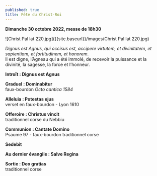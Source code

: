 ```yaml
---
published: true
title: Fête du Christ-Roi
---
```

**Dimanche 30 octobre 2022, messe de 18h30**

![Christ Pal lat 220.jpg]({{site.baseurl}}/images/Christ Pal lat 220.jpg)

*Dignus est Agnus, qui occisus est, accipere virtutem, et divinitatem, et sapientiam, et fortitudinem, et honorem.*  
Il est digne, l’Agneau qui a été immolé, de recevoir la puissance et la divinité, la sagesse, la force et l’honneur.

**Introït : Dignus est Agnus**

**Graduel : Dominabitur**  
faux-bourdon *Octo cantica 1584*

**Alleluia : Potestas ejus**  
verset en faux-bourdon - Lyon 1610

**Offeroire :  Christus vincit**  
traditionnel corse du Nebbiu

**Communion : Cantate Domino**  
Psaume 97 - faux-bourdon traditionnel corse

**Sedebit**

**Au dernier évangile : Salve Regina**

**Sortie : Deo gratias**  
traditionnel corse
